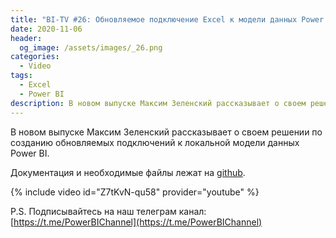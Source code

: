 ```yaml
---
title: "BI-TV #26: Обновляемое подключение Excel к модели данных Power BI Desktop"
date: 2020-11-06
header:
  og_image: /assets/images/_26.png
categories:
  - Video
tags:
  - Excel
  - Power BI
description: В новом выпуске Максим Зеленский рассказывает о своем решении по созданию обновляемых подключений к локальной модели данных Power BI. 
---
```

<!-- markdownlint-disable MD040 MD013 -->
В новом выпуске Максим Зеленский рассказывает о своем решении по созданию обновляемых подключений к локальной модели данных Power BI.

Документация и необходимые файлы лежат на [github](https://github.com/hohlick/PBIDesktopExternalTools/tree/main/CreateODCforCurrentPBIX).

{% include video id="Z7tKvN-qu58" provider="youtube" %}

P.S. Подписывайтесь на наш телеграм канал: [https://t.me/PowerBIChannel](https://t.me/PowerBIChannel)

<!--  
<style>.embed-container { position: relative; padding-bottom: 56.25%; height: 0; overflow: hidden; max-width: 100%; } .embed-container iframe, .embed-container object, .embed-container embed { position: absolute; top: 0; left: 0; width: 100%; height: 100%; }</style><div class='embed-container'><iframe src='https://www.youtube.com/embed/XY7qf1wlgyU' frameborder='0' allowfullscreen></iframe></div>
-->  